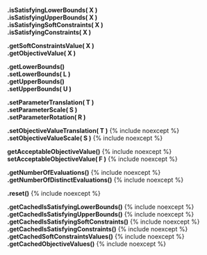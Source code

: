 **.isSatisfyingLowerBounds( X )**
<br />
**.isSatisfyingUpperBounds( X )**
<br />
**.isSatisfyingSoftConstraints( X )**
<br />
**.isSatisfyingConstraints( X )**

**.getSoftConstraintsValue( X )**
<br />
**.getObjectiveValue( X )**

**.getLowerBounds()**
<br />
**.setLowerBounds( L )**
<br />
**.getUpperBounds()**
<br />
**.setUpperBounds( U )**


**.setParameterTranslation( T )**
<br />
**.setParameterScale( S )**
<br />
**.setParameterRotation( R )**

**.setObjectiveValueTranslation( T )**
{% include noexcept %}
<br />
**.setObjectiveValueScale( S )**
{% include noexcept %}

**getAcceptableObjectiveValue()**
{% include noexcept %}
<br />
**setAcceptableObjectiveValue( F )**
{% include noexcept %}
      
**.getNumberOfEvaluations()**
{% include noexcept %}
<br />
**.getNumberOfDistinctEvaluations()**
{% include noexcept %}

**.reset()**
{% include noexcept %}

**.getCachedIsSatisfyingLowerBounds()**
{% include noexcept %}
<br />
**.getCachedIsSatisfyingUpperBounds()**
{% include noexcept %}
<br />
**.getCachedIsSatisfyingSoftConstraints()**
{% include noexcept %}
<br />
**.getCachedIsSatisfyingConstraints()**
{% include noexcept %}
<br />
**.getCachedSoftConstraintsValues()**
{% include noexcept %}
<br />
**.getCachedObjectiveValues()**
{% include noexcept %}